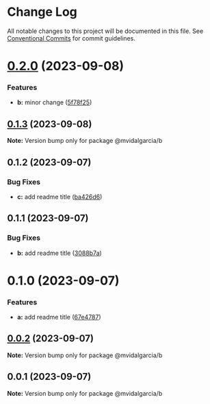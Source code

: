 # Change Log

All notable changes to this project will be documented in this file.
See [Conventional Commits](https://conventionalcommits.org) for commit guidelines.

# [0.2.0](https://github.com/mvidalgarcia/dummy-monorepo/compare/@mvidalgarcia/b@0.1.3...@mvidalgarcia/b@0.2.0) (2023-09-08)


### Features

* **b:** minor change ([5f78f25](https://github.com/mvidalgarcia/dummy-monorepo/commit/5f78f2516e3b8afdbb4bd2181a42430dfb2ba237))





## [0.1.3](https://github.com/mvidalgarcia/dummy-monorepo/compare/@mvidalgarcia/b@0.1.2...@mvidalgarcia/b@0.1.3) (2023-09-08)

**Note:** Version bump only for package @mvidalgarcia/b





## 0.1.2 (2023-09-07)


### Bug Fixes

* **c:** add readme title ([ba426d6](https://github.com/mvidalgarcia/dummy-monorepo/commit/ba426d6c2d58f08be5716985e24811d682a1b4d8))





## 0.1.1 (2023-09-07)


### Bug Fixes

* **b:** add readme title ([3088b7a](https://github.com/mvidalgarcia/dummy-monorepo/commit/3088b7ac8c03869d236b108373489a61d7d72e64))





# 0.1.0 (2023-09-07)


### Features

* **a:** add readme title ([67e4787](https://github.com/mvidalgarcia/dummy-monorepo/commit/67e4787e7ca79e7c8bfe0a210e8682333035e97d))





## [0.0.2](https://github.com/mvidalgarcia/dummy-monorepo/compare/@mvidalgarcia/b@0.0.1...@mvidalgarcia/b@0.0.2) (2023-09-07)

**Note:** Version bump only for package @mvidalgarcia/b





## 0.0.1 (2023-09-07)

**Note:** Version bump only for package @mvidalgarcia/b
